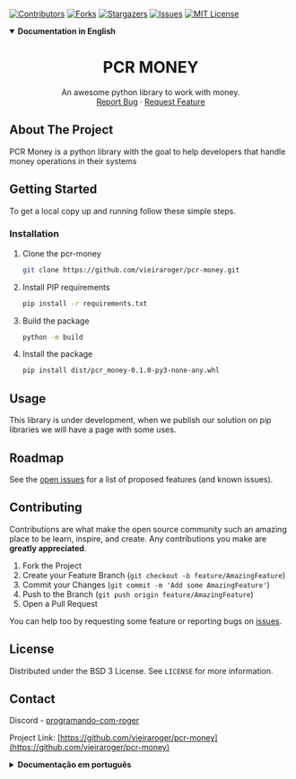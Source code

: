 <!--
<a href="https://github.com/othneildrew/Best-README-Template">
<img src="images/logo.png" alt="Logo" width="80" height="80">
</a>
-->

[![Contributors][contributors-shield]][contributors-url]
[![Forks][forks-shield]][forks-url]
[![Stargazers][stars-shield]][stars-url]
[![Issues][issues-shield]][issues-url]
[![MIT License][license-shield]][license-url]

<details open><summary><strong>Documentation in English</strong></summary>

<h1 align="center">PCR MONEY</h1>


<p align="center">
An awesome python library to work with money.
<br/>
<a href="https://github.com/vieiraroger/pcr-money/issues">Report Bug</a>
·
<a href="https://github.com/vieiraroger/pcr-money/issues">Request Feature</a>
</p>


<!-- ABOUT THE PROJECT -->
## About The Project


PCR Money is a python library with the goal to help developers that handle money operations in their systems


<!-- GETTING STARTED -->
## Getting Started

To get a local copy up and running follow these simple steps.

### Installation

1. Clone the pcr-money
   ```sh
   git clone https://github.com/vieiraroger/pcr-money.git
   ```
2. Install PIP requirements
   ```sh
   pip install -r requirements.txt
   ```
3. Build the package
   ```bash
   python -m build
   ```
4. Install the package
   ```bash
   pip install dist/pcr_money-0.1.0-py3-none-any.whl
   ```



<!-- USAGE EXAMPLES -->
## Usage

This library is under development, when we publish our solution on pip libraries we will have a page with some uses.



<!-- ROADMAP -->
## Roadmap

See the [open issues](https://github.com/vieiraroger/pcr-money/issues) for a list of proposed features (and known issues).




<!-- CONTRIBUTING -->
## Contributing

Contributions are what make the open source community such an amazing place to be learn, inspire, and create. Any contributions you make are **greatly appreciated**.

1. Fork the Project
2. Create your Feature Branch (`git checkout -b feature/AmazingFeature`)
3. Commit your Changes (`git commit -m 'Add some AmazingFeature'`)
4. Push to the Branch (`git push origin feature/AmazingFeature`)
5. Open a Pull Request

You can help too by requesting some feature or reporting bugs on [issues](https://github.com/vieiraroger/pcr-money/issues).


<!-- LICENSE -->
## License

Distributed under the BSD 3 License. See `LICENSE` for more information.



<!-- CONTACT -->
## Contact

Discord - [programando-com-roger](https://discord.gg/Gexj5pSq58)

Project Link: [https://github.com/vieiraroger/pcr-money](https://github.com/vieiraroger/pcr-money)





[contributors-shield]: https://img.shields.io/github/contributors/vieiraroger/pcr-money.svg?style=for-the-badge
[contributors-url]: https://github.com/vieiraroger/pcr-money/graphs/contributors
[forks-shield]: https://img.shields.io/github/forks/vieiraroger/pcr-money.svg?style=for-the-badge
[forks-url]: https://github.com/vieiraroger/pcr-money/network/members
[stars-shield]: https://img.shields.io/github/stars/vieiraroger/pcr-money.svg?style=for-the-badge
[stars-url]: https://github.com/vieiraroger/pcr-money/stargazers
[issues-shield]: https://img.shields.io/github/issues/vieiraroger/pcr-money.svg?style=for-the-badge
[issues-url]: https://github.com/vieiraroger/pcr-money/issues
[license-shield]: https://img.shields.io/github/license/vieiraroger/pcr-money.svg?style=for-the-badge
[license-url]: https://github.com/vieiraroger/pcr-money/blob/master/LICENSE
</details>


<details><summary><strong>Documentação em português</strong></summary>



<h1 align = "center"> PCR MONEY </h1>


<p align = "center">
Uma biblioteca python incrível para trabalhar com dinheiro.
<br/>
<a href="https://github.com/vieiraroger/pcr-money/issues"> Reportar bug </a>
·
<a href="https://github.com/vieiraroger/pcr-money/issues"> Solicitar recurso </a>
</p>


<!-- SOBRE O PROJETO -->
## Sobre o projeto


PCR Money é uma biblioteca python com o objetivo de ajudar os desenvolvedores que lidam com operações de dinheiro em seus sistemas


<!-- COMEÇANDO -->
## Começando

Para obter uma cópia local instalada e funcionando, siga estas etapas simples.

### Instalação

1. Clone o pcr-money
   ```sh
   git clone https://github.com/vieiraroger/pcr-money.git
   ```
2. Instale os requisitos PIP
   ```sh
   pip install requirements.txt
   ```
3. Construção do pacote
   ```bash
   python -m build
   ```
4. Instalação do pacote
   ```bash
   pip install dist/pcr_money-0.1.0-py3-none-any.whl
   ```


<!-- EXEMPLOS DE USO -->
## Uso

Esta biblioteca está em desenvolvimento, quando publicarmos nossa solução nas bibliotecas pip teremos uma página com alguns usos.



<!-- ROADMAP -->
## Roteiro

Consulte as [issues abertas](https://github.com/vieiraroger/pcr-money/issues) para obter uma lista de recursos propostos (e problemas conhecidos).




<!-- CONTRIBUINDO -->
## Contribuindo

As contribuições são o que torna a comunidade de código aberto um lugar incrível para aprender, inspirar e criar. Quaisquer contribuições que você fizer são **muito apreciadas**.

1. Faça um fork do projeto
2. Crie seu Feature Branch (`git checkout -b feature / AmazingFeature`)
3. Faça commit de suas alterações (`git commit -m 'Add some AmazingFeature'`)
4. Envie para o Branch (`git push origin feature / AmazingFeature`)
5. Abra uma solicitação pull

Você também pode ajudar solicitando algum recurso ou relatando bugs em [issues](https://github.com/vieiraroger/pcr-money/issues).


<!-- LICENÇA -->
## Licença

Distribuído sob a licença BSD 3. Veja `LICENÇA` para mais informações.



<!-- CONTATO -->
## Contato

Discord - [programando-com-roger](https://discord.gg/Gexj5pSq58)

Link do projeto: [https://github.com/vieiraroger/pcr-money](https://github.com/vieiraroger/pcr-money)





[contributors-shield]: https://img.shields.io/github/contributors/vieiraroger/pcr-money.svg?style=for-the-badge
[contributors-url]: https://github.com/vieiraroger/pcr-money/graphs/contributors
[forks-shield]: https://img.shields.io/github/forks/vieiraroger/pcr-money.svg?style=for-the-badge
[forks-url]: https://github.com/vieiraroger/pcr-money/network/members
[stars-shield]: https://img.shields.io/github/stars/vieiraroger/pcr-money.svg?style=for-the-badge
[stars-url]: https://github.com/vieiraroger/pcr-money/stargazers
[Issues-shield]: https://img.shields.io/github/issues/vieiraroger/pcr-money.svg?style=for-the-badge
[issue-url]: https://github.com/vieiraroger/pcr-money/issues
[license-shield]: https://img.shields.io/github/license/vieiraroger/pcr-money.svg?style=for-the-badge
[license-url]: https://github.com/vieiraroger/pcr-money/blob/master/LICENSE.txt
</details>
